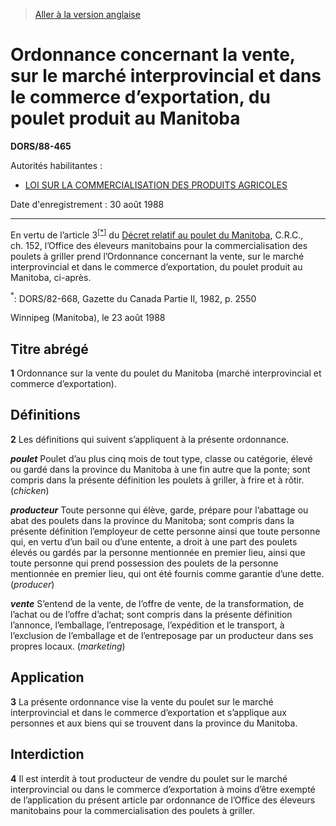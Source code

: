 > [Aller à la version anglaise](/en/Regulations/Statutory%20Orders%20and%20Regulations/88/465.md)

# Ordonnance concernant la vente, sur le marché interprovincial et dans le commerce d’exportation, du poulet produit au Manitoba

**DORS/88-465**

Autorités habilitantes : 
- [LOI SUR LA COMMERCIALISATION DES PRODUITS AGRICOLES](/fr/Lois/Lois%20révisées%20du%20Canada/A/A-6.md)

Date d'enregistrement : 30 août 1988

----------

En vertu de l’article 3<sup><a href='#nbp_1f'>[*]</a></sup> du [Décret relatif au poulet du Manitoba](/fr/Règlements/Codification%20des%20règlements%20du%20Canada/101-200/C.R.C.,%20ch.%20152.md), C.R.C., ch. 152, l’Office des éleveurs manitobains pour la commercialisation des poulets à griller prend l’Ordonnance concernant la vente, sur le marché interprovincial et dans le commerce d’exportation, du poulet produit au Manitoba, ci-après.

<a name='nbp_1f'><sup>*</sup></a>: DORS/82-668, Gazette du Canada Partie II, 1982, p. 2550<br />

Winnipeg (Manitoba), le 23 août 1988




## Titre abrégé


**1** Ordonnance sur la vente du poulet du Manitoba (marché interprovincial et commerce d’exportation).




## Définitions


**2** Les définitions qui suivent s’appliquent à la présente ordonnance.

***poulet*** Poulet d’au plus cinq mois de tout type, classe ou catégorie, élevé ou gardé dans la province du Manitoba à une fin autre que la ponte; sont compris dans la présente définition les poulets à griller, à frire et à rôtir. (*chicken*)

***producteur*** Toute personne qui élève, garde, prépare pour l’abattage ou abat des poulets dans la province du Manitoba; sont compris dans la présente définition l’employeur de cette personne ainsi que toute personne qui, en vertu d’un bail ou d’une entente, a droit à une part des poulets élevés ou gardés par la personne mentionnée en premier lieu, ainsi que toute personne qui prend possession des poulets de la personne mentionnée en premier lieu, qui ont été fournis comme garantie d’une dette. (*producer*)

***vente*** S’entend de la vente, de l’offre de vente, de la transformation, de l’achat ou de l’offre d’achat; sont compris dans la présente définition l’annonce, l’emballage, l’entreposage, l’expédition et le transport, à l’exclusion de l’emballage et de l’entreposage par un producteur dans ses propres locaux. (*marketing*)




## Application


**3** La présente ordonnance vise la vente du poulet sur le marché interprovincial et dans le commerce d’exportation et s’applique aux personnes et aux biens qui se trouvent dans la province du Manitoba.




## Interdiction


**4** Il est interdit à tout producteur de vendre du poulet sur le marché interprovincial ou dans le commerce d’exportation à moins d’être exempté de l’application du présent article par ordonnance de l’Office des éleveurs manitobains pour la commercialisation des poulets à griller.


